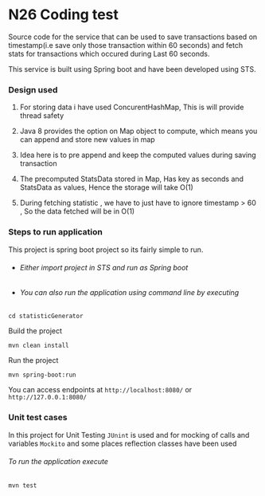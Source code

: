 # N26 Coding test
Source code for the service that can be used to save transactions based on timestamp(i.e save only those transaction within 60 seconds) and fetch stats for transactions which occured during Last 60 seconds.

This service is built using Spring boot and have been developed using STS.

### Design used

1. For storing data i have used ConcurentHashMap, This is will provide thread safety

2. Java 8 provides the option on Map object to compute, which means you can append and store new values in map

3. Idea here is to pre append and keep the computed values during saving transaction

4. The precomputed StatsData stored in Map, Has key as seconds and StatsData as values, Hence the storage will take O(1)

5. During fetching statistic , we have to just have to ignore timestamp > 60 , So the data fetched will be in O(1)


### Steps to run application

This project is spring boot project so its fairly simple to run. 

* ###### Either import project in STS and run as Spring boot

* ###### You can also run the application using command line by executing

```
cd statisticGenerator
```

Build the project

```
mvn clean install
```

Run the project

```
mvn spring-boot:run
```

You can access endpoints at `http://localhost:8080/` or `http://127.0.0.1:8080/`

### Unit test cases

In this project for Unit Testing `JUnint` is used and for mocking of calls and variables `Mockito` and some places reflection classes have been used 

###### To run the application execute

```java
mvn test
```
